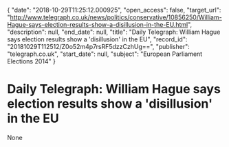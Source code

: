 {
  "date": "2018-10-29T11:25:12.000925", 
  "open_access": false, 
  "target_url": "http://www.telegraph.co.uk/news/politics/conservative/10856250/William-Hague-says-election-results-show-a-disillusion-in-the-EU.html", 
  "description": null, 
  "end_date": null, 
  "title": "Daily Telegraph: William Hague says election results show a 'disillusion' in the EU", 
  "record_id": "20181029T112512/Z0o52m4p7rsRF5dzzCzhUg==", 
  "publisher": "telegraph.co.uk", 
  "start_date": null, 
  "subject": "European Parliament Elections 2014"
}

# Daily Telegraph: William Hague says election results show a 'disillusion' in the EU

None